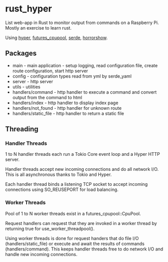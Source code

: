 # rust_hyper

List web-app in Rust to monitor output from commands on a Raspberry Pi.  Mostly an exercise to learn rust.

Using [hyper](https://crates.io/crates/hyper), [futures_cpupool](https://crates.io/crates/futures-cpupool), [serde](https://crates.io/crates/serde), [horrorshow](https://crates.io/crates/horrorshow).

## Packages

- main - main application - setup logging, read configuration file, create route configuration, start http server
- config - configuration types read from yml by serde_yaml
- server - http server
- utils - utilities
- handlers/command - http handler to execute a command and convert output from the command to html
- handlers/index - http handler to display index page
- handlers/not_found - http handler for unknown route
- handlers/static_file - http handler to return a static file

## Threading

### Handler Threads

1 to N handler threads each run a Tokio Core event loop and a Hyper HTTP server.  

Handler threads accept new incoming connections and do all network I/O.  This is all asynchronous thanks to Tokio and Hyper.

Each handler thread binds a listening TCP socket to accept incoming connections using SO_REUSEPORT for load balancing.

### Worker Threads

Pool of 1 to N worker threads exist in a futures_cpupool::CpuPool.  

Request handlers can request that they are invoked in a worker thread by returning true for use_worker_threadpool().

Using worker threads is done for request handers that do file I/O (handlers/static_file) or execute and await the results of commands (handlers/command).  This keeps handler threads free to do network I/O and handle new incoming connections.
